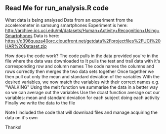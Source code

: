 ## Read Me for run_analysis.R code

What data is being analysed
  Data from an experiment from the accelerometer in samsung smartphones
  Experiment is here: http://archive.ics.uci.edu/ml/datasets/Human+Activity+Recognition+Using+Smartphones 
  Data is here: https://d396qusza40orc.cloudfront.net/getdata%2Fprojectfiles%2FUCI%20HAR%20Dataset.zip 
  
How does the code work?
  The code pulls in the data provided you're in the file where the data was downloaded to
  It pulls the test and trail data with it's corresponding row and column names
  The code names the columns and rows correctly then merges the two data sets together
  Once together we then pull out only the mean and standard deviation of the variables
  With the desired variables, we now match the variables with their correct names e.g. "WALKING"
  Using the melt function we summarise the data in a better way so we can average out the variables
  Use the dcast function average out our variables: mean and standard deviation for each subject doing each activity
  Finally we write the data to the file
  
Note
  I included the code that will download files and manage acquiring the data on it's own

Thanks!
